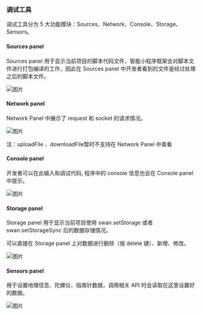 
### 调试工具

调试工具分为 5 大功能模块：Sources、Network、Console、Storage、Sensors。

#### Sources panel
Sources panel 用于显示当前项目的脚本代码文件，智能小程序框架会对脚本文件进行打包编译的工作，因此在 Sources panel 中开发者看到的文件是经过处理之后的脚本文件。

![图片](/img/game/tutorials/tool/工具16.png)

#### Network panel

Network Panel 中展示了 request 和 socket 的请求情况。

![图片](/img/game/tutorials/tool/工具17.png)

注：uploadFile 、downloadFile暂时不支持在 Network Panel 中查看

#### Console panel

开发者可以在此输入和调试代码, 程序中的 console 信息也会在 Console panel 中提示。

![图片](/img/game/tutorials/tool/工具18.png)

#### Storage panel

Storage panel 用于显示当前项目使用 swan.setStorage 或者 swan.setStorageSync 后的数据存储情况。

可以直接在 Storage panel 上对数据进行删除（按 delete 键）、新增、修改。

![图片](/img/game/tutorials/tool/工具19.png)

#### Sensors panel
用于设置地理信息、陀螺仪、指南针数据，调用相关 API 时会读取在这里设置好的数据。

![图片](/img/game/tutorials/tool/工具21.png)
